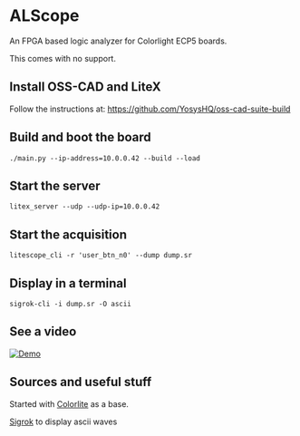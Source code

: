 # ALScope

An FPGA based logic analyzer for Colorlight ECP5 boards.

This comes with no support.

## Install OSS-CAD and LiteX

Follow the instructions at:
https://github.com/YosysHQ/oss-cad-suite-build

## Build and boot the board

```shell
./main.py --ip-address=10.0.0.42 --build --load
```

## Start the server
```shell
litex_server --udp --udp-ip=10.0.0.42
```

## Start the acquisition
```shell
litescope_cli -r 'user_btn_n0' --dump dump.sr
```

## Display in a terminal
```shell
sigrok-cli -i dump.sr -O ascii
```
## See a video

[![Demo](https://kraut.zone/lazy-static/previews/9eab62a9-1530-4d78-b685-2ea261f50b67.jpg)](https://kraut.zone/w/k2qy5PXbBuHhozcDf9QgbP)

## Sources and useful stuff

Started with [Colorlite](https://github.com/enjoy-digital/colorlite) as a base.

[Sigrok](https://sigrok.org) to display ascii waves

